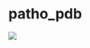 # patho_pdb
<img src="https://docs.google.com/drawings/d/1PApRMKCJE-YwFVnGwfm4VbXhjwNuiiGMwmvLRIKXxkU/export/png/">
